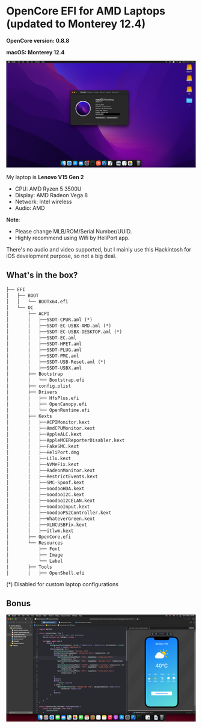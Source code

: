 # OpenCore EFI for AMD Laptops (updated to Monterey 12.4)

**OpenCore version: 0.8.8**

**macOS: Monterey 12.4**

![Monterey 12.4 Overview](images/monterey.png)

My laptop is **Lenovo V15 Gen 2**
- CPU: AMD Ryzen 5 3500U
- Display: AMD Radeon Vega 8
- Network: Intel wireless
- Audio: AMD

**Note**: 
- Please change MLB/ROM/Serial Number/UUID.
- Highly recommend using Wifi by HeliPort app.

There's no audio and video supported, but I mainly use this Hackintosh for iOS development purpose, so not a big deal.

## What's in the box?
```
├── EFI
│   ├── BOOT
│   │   └── BOOTx64.efi
│   └── OC
│       ├── ACPI
│       │   ├──SSDT-CPUR.aml (*)
│       │   ├──SSDT-EC-USBX-AMD.aml (*)
│       │   ├──SSDT-EC-USBX-DESKTOP.aml (*)
│       │   ├──SSDT-EC.aml
│       │   ├──SSDT-HPET.aml
│       │   ├──SSDT-PLUG.aml
│       │   ├──SSDT-PMC.aml
│       │   ├──SSDT-USB-Reset.aml (*)
│       │   ├──SSDT-USBX.aml
│       ├── Bootstrap
│       │   └── Bootstrap.efi
│       ├── config.plist
│       ├── Drivers
│       │   ├── HfsPlus.efi
│       │   ├── OpenCanopy.efi
│       │   └── OpenRuntime.efi
│       ├── Kexts
│       │   ├──ACPIMonitor.kext
│       │   ├──AmdCPUMonitor.kext
│       │   ├──AppleALC.kext
│       │   ├──AppleMCEReporterDisabler.kext
│       │   ├──FakeSMC.kext
│       │   ├──HeliPort.dmg
│       │   ├──Lilu.kext
│       │   ├──NVMeFix.kext
│       │   ├──RadeonMonitor.kext
│       │   ├──RestrictEvents.kext
│       │   ├──SMC-Spoof.kext
│       │   ├──VoodooHDA.kext
│       │   ├──VoodooI2C.kext
│       │   ├──VoodooI2CELAN.kext
│       │   ├──VoodooInput.kext
│       │   ├──VoodooPS2Controller.kext
│       │   ├──WhateverGreen.kext
│       │   ├──XLNCUSBFix.kext
│       │   ├──itlwm.kext
│       ├── OpenCore.efi
│       └── Resources
│           ├── Font
│           ├── Image
│           └── Label
|       ├── Tools
│       │   ├── OpenShell.efi

```
(*) Disabled for custom laptop configurations
## Bonus
![A SwiftUI App](images/app.png)
